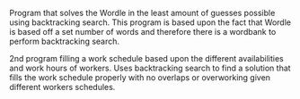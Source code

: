 Program that solves the Wordle in the least amount of guesses possible using backtracking search. This program is based upon the fact that Wordle is based off a set number of words and therefore there is a wordbank to perform backtracking search. 

2nd program filling a work schedule based upon the different availabilities and work hours of workers. Uses backtracking search to find a solution that fills the work schedule properly with no overlaps or overworking given different workers schedules.
